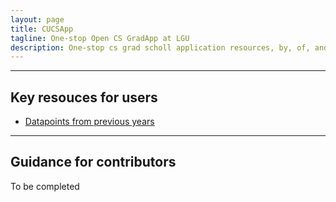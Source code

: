 ```yaml
---
layout: page
title: CUCSApp
tagline: One-stop Open CS GradApp at LGU
description: One-stop cs grad scholl application resources, by, of, and for LGUers
---
```


---
Key resouces for users
---
- [Datapoints from previous years](pages/data_point.html)


---
Guidance for contributors
---
To be completed